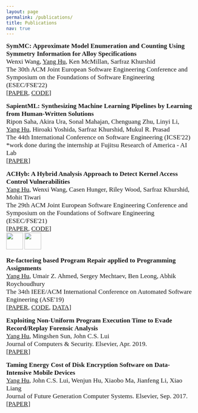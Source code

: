 ```yaml
---
layout: page
permalink: /publications/
title: Publications
nav: true
---
```

<span style="font-family:Consolas; font-size:1.25em; font-weight:bold;">SymMC: Approximate Model Enumeration and Counting Using Symmetry Information for Alloy Specifications</span><br/>
<span style="font-family:Consolas; font-size:1.25em;"> Wenxi Wang, <u>Yang Hu</u>, Ken McMillan, Sarfraz Khurshid</span><br/>
<span style="font-family:Consolas; font-size:1.25em;">The 30th ACM Joint European Software Engineering Conference and Symposium on the Foundations of Software Engineering (ESEC/FSE'22)</span><br/>
<span style="font-family:Consolas; font-size:1.25em;">\[[PAPER](https://dl.acm.org/doi/abs/10.1145/3540250.3549161), [CODE](https://github.com/wenxiwang/SymMC-Tool)\]</span><br/>

<span style="font-family:Consolas; font-size:1.25em; font-weight:bold;">SapientML: Synthesizing Machine Learning Pipelines by Learning
from Human-Written Solutions</span><br/>
<span style="font-family:Consolas; font-size:1.25em;"> Ripon Saha, Akira Ura, Sonal Mahajan, Chenguang Zhu, Linyi Li, <u>Yang Hu</u>, Hiroaki Yoshida, Sarfraz Khurshid, Mukul R. Prasad</span><br/>
<span style="font-family:Consolas; font-size:1.25em;">The 44th International Conference on Software Engineering (ICSE'22)</span><br/>
<span style="font-family:Consolas; font-size:1.25em;">\*work done during the internship at Fujitsu Research of America - AI Lab </span><br/>
<span style="font-family:Consolas; font-size:1.25em;">\[[PAPER](https://arxiv.org/pdf/2202.10451.pdf)\]</span><br/>

<span style="font-family:Consolas; font-size:1.25em; font-weight:bold;">ACHyb: A Hybrid Analysis Approach to Detect Kernel Access Control Vulnerabilities</span><br/>
<span style="font-family:Consolas; font-size:1.25em;"> <u>Yang Hu</u>, Wenxi Wang, Casen Hunger, Riley Wood, Sarfraz Khurshid, Mohit Tiwari</span><br/>
<span style="font-family:Consolas; font-size:1.25em;">The 29th ACM Joint European Software Engineering Conference and Symposium on the Foundations of Software Engineering (ESEC/FSE'21)</span><br/>
<span style="font-family:Consolas; font-size:1.25em;">\[[PAPER](https://dl.acm.org/doi/abs/10.1145/3468264.3468627), [CODE](https://github.com/githubhuyang/achyb)\]</span><br/>
<span style="font-family:Consolas; font-size:1.25em;"><image src="https://www.acm.org/binaries/content/gallery/acm/publications/artifact-review-v1_1-badges/artifacts_available_v1_1.png" style="width:45px;height:45px;"/> <image src="https://www.acm.org/binaries/content/gallery/acm/publications/artifact-review-v1_1-badges/artifacts_evaluated_reusable_v1_1.png" style="width:45px;height:45px;"/></span>

<span style="font-family:Consolas; font-size:1.25em; font-weight:bold;">Re-factoring based Program Repair applied to Programming Assignments</span><br/>
<span style="font-family:Consolas; font-size:1.25em;"> <u>Yang Hu</u>, Umair Z. Ahmed, Sergey Mechtaev, Ben Leong, Abhik Roychoudhury</span><br/>
<span style="font-family:Consolas; font-size:1.25em;">The 34th IEEE/ACM International Conference on Automated Software Engineering (ASE'19)</span><br/>
<span style="font-family:Consolas; font-size:1.25em;">\[[PAPER](https://ieeexplore.ieee.org/abstract/document/8952522), [CODE](https://github.com/githubhuyang/refactory), [DATA](https://github.com/githubhuyang/refactory#publication)\]</span>

<span style="font-family:Consolas; font-size:1.25em; font-weight:bold;">Exploiting Non-Uniform Program Execution Time to Evade Record/Replay Forensic Analysis</span><br/>
<span style="font-family:Consolas; font-size:1.25em;"> <u>Yang Hu</u>, Mingshen Sun, John C.S. Lui</span><br/>
<span style="font-family:Consolas; font-size:1.25em;">Journal of Computers & Security. Elsevier, Apr. 2019.</span><br/>
<span style="font-family:Consolas; font-size:1.25em;">\[[PAPER](https://www.sciencedirect.com/science/article/pii/S0167404819300938)\]</span>

<span style="font-family:Consolas; font-size:1.25em; font-weight:bold;">Taming Energy Cost of Disk Encryption Software on Data-Intensive Mobile Devices</span><br/>
<span style="font-family:Consolas; font-size:1.25em;"> <u>Yang Hu</u>, John C.S. Lui, Wenjun Hu, Xiaobo Ma, Jianfeng Li, Xiao Liang</span><br/>
<span style="font-family:Consolas; font-size:1.25em;">Journal of Future Generation Computer Systems. Elsevier, Sep. 2017.</span><br/>
<span style="font-family:Consolas; font-size:1.25em;">\[[PAPER](https://www.sciencedirect.com/science/article/pii/S0167739X17320113)\]</span>
